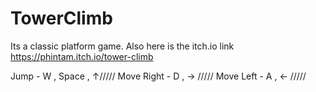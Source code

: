 # TowerClimb
Its a classic platform game.
Also here is the itch.io link https://phintam.itch.io/tower-climb

Jump - W , Space , ↑///// 
Move Right - D , → /////
Move Left - A , ← /////
